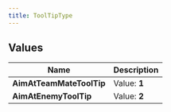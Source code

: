 ```yaml
---
title: ToolTipType
---
```


## Values

| Name | Description |
| ---- | ----------- |
| **AimAtTeamMateToolTip** | Value: **1** |
| **AimAtEnemyToolTip** | Value: **2** |

